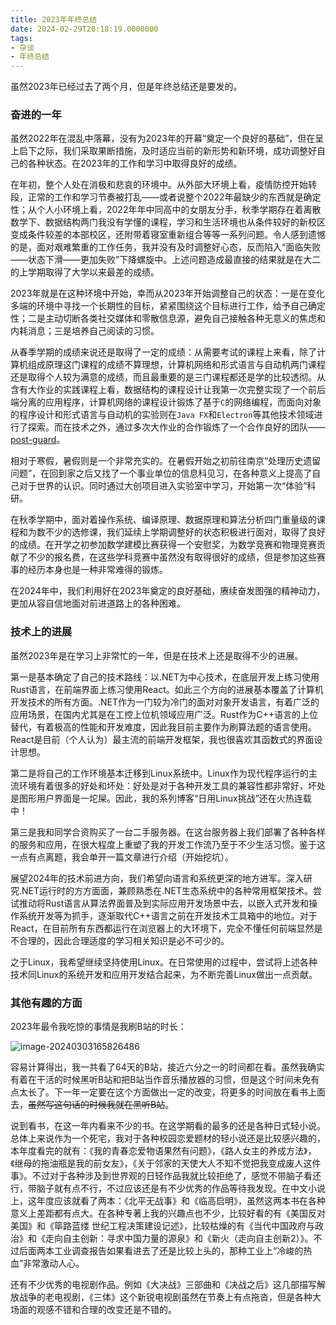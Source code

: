 ```yaml
---
title: 2023年年终总结
date: 2024-02-29T20:18:19.0000000
tags:
- 杂谈
- 年终总结
---
```



虽然2023年已经过去了两个月，但是年终总结还是要发的。

<!--more-->

### 奋进的一年

虽然2022年在混乱中落幕，没有为2023年的开幕“奠定一个良好的基础”，但在呈上启下之际，我们采取果断措施，及时适应当前的新形势和新环境，成功调整好自己的各种状态。在2023年的工作和学习中取得良好的成绩。

在年初，整个人处在消极和悲哀的环境中。从外部大环境上看，疫情防控开始转段，正常的工作和学习节奏被打乱——或者说整个2022年最缺少的东西就是确定性；从个人小环境上看，2022年年中同高中的女朋友分手，秋季学期存在着离散数学下、数据结构两门我没有学懂的课程，学习和生活环境也从条件较好的新校区变成条件较差的本部校区，还附带着寝室重新组合等等一系列问题。令人感到遗憾的是，面对艰难繁重的工作任务，我并没有及时调整好心态，反而陷入“面临失败——状态下滑——更加失败”下降螺旋中。上述问题造成最直接的结果就是在大二的上学期取得了大学以来最差的成绩。

2023年就是在这种环境中开始，幸而从2023年开始调整自己的状态：一是在变化多端的环境中寻找一个长期性的目标，紧紧围绕这个目标进行工作，给予自己确定性；二是主动切断各类社交媒体和零散信息源，避免自己接触各种无意义的焦虑和内耗消息；三是培养自己阅读的习惯。

从春季学期的成绩来说还是取得了一定的成绩：从需要考试的课程上来看，除了计算机组成原理这门课程的成绩不算理想，计算机网络和形式语言与自动机两门课程还是取得个人较为满意的成绩，而且最重要的是三门课程都还是学的比较透彻。从含有大作业的实践课程上看，数据结构的课程设计让我第一次完整实现了一个前后端分离的应用程序，计算机网络的课程设计锻炼了基于`C`的网络编程，而面向对象的程序设计和形式语言与自动机的实验则在`Java FX`和`Electron`等其他技术领域进行了探索。而在技术之外，通过多次大作业的合作锻炼了一个合作良好的团队——[post-guard](https://github.com/post-guard)。

相对于寒假，暑假则是一个非常充实的。在暑假开始之初前往南京“处理历史遗留问题”，在回到家之后又找了一个事业单位的信息科见习，在各种意义上提高了自己对于世界的认识。同时通过大创项目进入实验室中学习，开始第一次“体验”科研。

在秋季学期中，面对着操作系统、编译原理、数据原理和算法分析四门重量级的课程和为数不少的选修课，我们延续上学期调整好的状态积极进行面对，取得了良好的成绩。在开学之初参加数学建模比赛获得一个安慰奖，为数学竞赛和物理竞赛贡献了不少的报名费，在这些学科竞赛中虽然没有取得很好的成绩，但是参加这些赛事的经历本身也是一种非常难得的锻炼。

在2024年中，我们利用好在2023年奠定的良好基础，赓续奋发图强的精神动力，更加从容自信地面对前进道路上的各种困难。

### 技术上的进展

虽然2023年是在学习上非常忙的一年，但是在技术上还是取得不少的进展。

第一是基本确定了自己的技术路线：以.NET为中心技术，在底层开发上练习使用Rust语言，在前端界面上练习使用React。如此三个方向的进展基本覆盖了计算机开发技术的所有方面。.NET作为一门较为冷门的面对对象开发语言，有着广泛的应用场景，在国内尤其是在工控上位机领域应用广泛。Rust作为C++语言的上位替代，有着极高的性能和开发难度，因此我目前主要作为刷算法题的语言使用。React是目前（个人认为）最主流的前端开发框架，我也很喜欢其函数式的界面设计思想。

第二是将自己的工作环境基本迁移到Linux系统中。Linux作为现代程序运行的主流环境有着很多的好处和坏处：好处是对于各种开发工具的兼容性都非常好，坏处是图形用户界面是一坨屎。因此，我的系列博客“日用Linux挑战”还在火热连载中！

第三是我和同学合资购买了一台二手服务器。在这台服务器上我们部署了各种各样的服务和应用，在很大程度上重塑了我的开发工作流乃至于不少生活习惯。鉴于这一点有点离题，我会单开一篇文章进行介绍（开始挖坑）。

展望2024年的技术前进方向，我们希望向语言和系统更深的地方进军。深入研究.NET运行时的方方面面，兼顾熟悉在.NET生态系统中的各种常用框架技术。尝试推动将Rust语言从算法界面普及到实际应用开发场景中去，以嵌入式开发和操作系统开发等为抓手，逐渐取代C++语言之前在开发技术工具箱中的地位。对于React，在目前所有东西都运行在浏览器上的大环境下，完全不懂任何前端显然是不合理的，因此合理适度的学习相关知识是必不可少的。

之于Linux，我希望继续坚持使用Linux。在日常使用的过程中，尝试将上述各种技术同Linux的系统开发和应用开发结合起来，为不断完善Linux做出一点贡献。

### 其他有趣的方面

2023年最令我吃惊的事情是我刷B站的时长：

![image-20240303165826486](2023-final/image-20240303165826486.webp)

容易计算得出，我一共看了64天的B站，接近六分之一的时间都在看。虽然我确实有着在干活的时候黑听B站和把B站当作音乐播放器的习惯，但是这个时间未免有点太长了。下一年一定要在这个方面做出一定的改变，将更多的时间放在看书上面去，~~虽然写这句话的时候我就在黑听B站~~。

说到看书，在这一年内看来不少的书。在这学期看的最多的还是各种日式轻小说。总体上来说作为一个死宅，我对于各种校园恋爱题材的轻小说还是比较感兴趣的，本年度看完的就有：《我的青春恋爱物语果然有问题》，《路人女主的养成方法》，《继母的拖油瓶是我的前女友》，《关于邻家的天使大人不知不觉把我变成废人这件事》。不过对于各种涉及到世界观的日轻作品我就比较拒绝了，感觉不带脑子看还行，带脑子就有点不行，不过应该还是有不少优秀的作品等待我发现。在中文小说上，这年度应该就看了两本：《北平无战事》和《临高启明》，虽然这两本书在各种意义上差距都有点大。在各种专著上我的兴趣点也不少，比较好看的有《美国反对美国》和《筚路蓝缕 世纪工程决策建设记述》，比较枯燥的有《当代中国政府与政治》和《走向自主创新：寻求中国力量的源泉》和《新火（走向自主创新2）》。不过后面两本工业调查报告如果看进去了还是比较上头的，那种工业上“冷峻的热血”非常激动人心。

还有不少优秀的电视剧作品。例如《大决战》三部曲和《决战之后》这几部描写解放战争的老电视剧，《三体》这个新锐电视剧虽然在节奏上有点拖沓，但是各种大场面的观感不错和合理的改变还是不错的。
